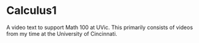 # Calculus1
A video text to support Math 100 at UVic. This primarily consists of videos from my time at the University of Cincinnati. 
